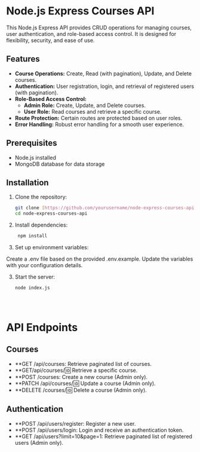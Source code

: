 # Node.js Express Courses API

This Node.js Express API provides CRUD operations for managing courses, user authentication, and role-based access control. It is designed for flexibility, security, and ease of use.

## Features

- **Course Operations:** Create, Read (with pagination), Update, and Delete courses.
- **Authentication:** User registration, login, and retrieval of registered users (with pagination).
- **Role-Based Access Control:**
  - **Admin Role:** Create, Update, and Delete courses.
  - **User Role:** Read courses and retrieve a specific course.
- **Route Protection:** Certain routes are protected based on user roles.
- **Error Handling:** Robust error handling for a smooth user experience.

## Prerequisites

- Node.js installed
- MongoDB database for data storage

## Installation

1. Clone the repository:

   ```bash
   git clone [https://github.com/yourusername/node-express-courses-api.git](https://github.com/ahmedsalman74/cources_api.git)https://github.com/ahmedsalman74/cources_api.git
   cd node-express-courses-api


1. Install dependencies:
   ```bash
    npm install


2. Set up environment variables:

Create a .env file based on the provided .env.example.
Update the variables with your configuration details.

3. Start the server:
     ```bash
    node index.js





# API Endpoints
## Courses
- **GET /api/courses: Retrieve paginated list of courses.
- **GET/api/courses/:id: Retrieve a specific course.
- **POST /courses: Create a new course (Admin only).
- **PATCH /api/courses/:id: Update a course (Admin only).
- **DELETE /courses/:id: Delete a course (Admin only).
## Authentication
- **POST /api/users/register: Register a new user.
- **POST /api/users/login: Login and receive an authentication token.
- **GET /api/users?limit=10&page=1: Retrieve paginated list of registered users (Admin only).



